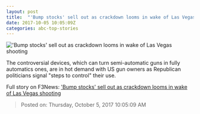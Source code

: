 ```yaml
---
layout: post
title:  "'Bump stocks' sell out as crackdown looms in wake of Las Vegas shooting"
date: 2017-10-05 10:05:09Z
categories: abc-top-stories
---
```


!['Bump stocks' sell out as crackdown looms in wake of Las Vegas shooting](http://www.abc.net.au/news/image/9020702-1x1-700x700.jpg)

The controversial devices, which can turn semi-automatic guns in fully automatics ones, are in hot demand with US gun owners as Republican politicians signal "steps to control" their use.


Full story on F3News: ['Bump stocks' sell out as crackdown looms in wake of Las Vegas shooting](http://www.f3nws.com/n/RngnQJ)

> Posted on: Thursday, October 5, 2017 10:05:09 AM
